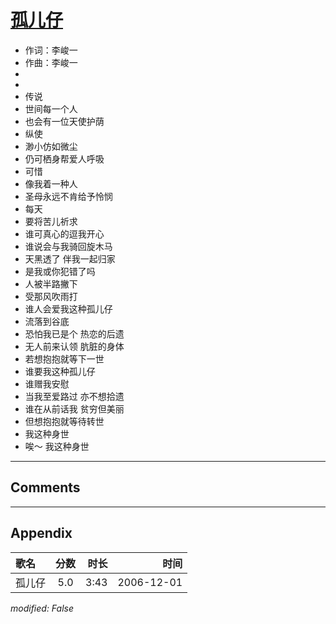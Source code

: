 # [孤儿仔](https://music.163.com/song?id=65700)

* 作词：李峻一
* 作曲：李峻一
*
*
* 传说
* 世间每一个人
* 也会有一位天使护荫
* 纵使
* 渺小仿如微尘
* 仍可栖身帮爱人呼吸
* 可惜
* 像我着一种人
* 圣母永远不肯给予怜悯
* 每天
* 要将苦儿祈求
* 谁可真心的逗我开心
* 谁说会与我骑回旋木马
* 天黑透了 伴我一起归家
* 是我或你犯错了吗
* 人被半路撇下
* 受那风吹雨打
* 谁人会爱我这种孤儿仔
* 流落到谷底
* 恐怕我已是个 热恋的后遗
* 无人前来认领 肮脏的身体
* 若想抱抱就等下一世
* 谁要我这种孤儿仔
* 谁赠我安慰
* 当我至爱路过 亦不想拾遗
* 谁在从前话我 贫穷但美丽
* 但想抱抱就等待转世
* 我这种身世
* 唉～ 我这种身世


---

## Comments


---

## Appendix

|歌名|分数|时长|时间|
|:---|:---:|---:|---:|
|孤儿仔|5.0|3:43|2006-12-01

*modified: False*